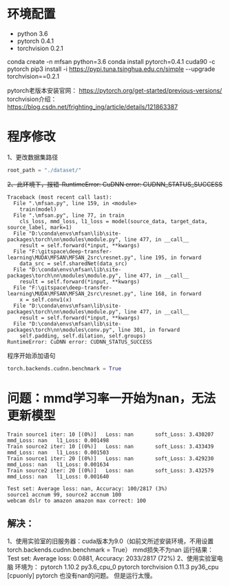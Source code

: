 # 环境配置
-   python 3.6
-   pytorch 0.4.1
-   torchvision 0.2.1

conda create -n mfsan python=3.6
conda install pytorch=0.4.1 cuda90 -c pytorch
pip3 install -i https://pypi.tuna.tsinghua.edu.cn/simple --upgrade torchvision==0.2.1

pytorch老版本安装官网：
https://pytorch.org/get-started/previous-versions/
torchvision介绍：
https://blog.csdn.net/frighting_ing/article/details/121863387


# 程序修改
1、更改数据集路径
```python
root_path = "./dataset/"
```
~~2、此环境下，报错-RuntimeError: CuDNN error: CUDNN_STATUS_SUCCESS~~
```
Traceback (most recent call last):
  File ".\mfsan.py", line 159, in <module>
    train(model)
  File ".\mfsan.py", line 77, in train
    cls_loss, mmd_loss, l1_loss = model(source_data, target_data, source_label, mark=1)
  File "D:\conda\envs\mfsan\lib\site-packages\torch\nn\modules\module.py", line 477, in __call__
    result = self.forward(*input, **kwargs)
  File "F:\gitspace\deep-transfer-learning\MUDA\MFSAN\MFSAN_2src\resnet.py", line 195, in forward
    data_src = self.sharedNet(data_src)
  File "D:\conda\envs\mfsan\lib\site-packages\torch\nn\modules\module.py", line 477, in __call__
    result = self.forward(*input, **kwargs)
  File "F:\gitspace\deep-transfer-learning\MUDA\MFSAN\MFSAN_2src\resnet.py", line 168, in forward
    x = self.conv1(x)
  File "D:\conda\envs\mfsan\lib\site-packages\torch\nn\modules\module.py", line 477, in __call__
    result = self.forward(*input, **kwargs)
  File "D:\conda\envs\mfsan\lib\site-packages\torch\nn\modules\conv.py", line 301, in forward
    self.padding, self.dilation, self.groups)
RuntimeError: CuDNN error: CUDNN_STATUS_SUCCESS
```
程序开始添加语句
```python
torch.backends.cudnn.benchmark = True
```

# 问题：mmd学习率一开始为nan，无法更新模型

```
Train source1 iter: 10 [(0%)]   Loss: nan       soft_Loss: 3.430207     mmd_Loss: nan   l1_Loss: 0.001498
Train source2 iter: 10 [(0%)]   Loss: nan       soft_Loss: 3.433439     mmd_Loss: nan   l1_Loss: 0.001503
Train source1 iter: 20 [(0%)]   Loss: nan       soft_Loss: 3.429230     mmd_Loss: nan   l1_Loss: 0.001634
Train source2 iter: 20 [(0%)]   Loss: nan       soft_Loss: 3.432579     mmd_Loss: nan   l1_Loss: 0.001640

Test set: Average loss: nan, Accuracy: 100/2817 (3%)
source1 accnum 99, source2 accnum 100
webcam dslr to amazon amazon max correct: 100
```

## 解决：
1、使用实验室的旧服务器：cuda版本为9.0（如前文所述安装环境，不用设置torch.backends.cudnn.benchmark = True）
mmd损失不为nan
运行结果：Test set: Average loss: 0.0881, Accuracy: 2033/2817 (72%)
2、使用实验室电脑 
环境为：
pytorch                   1.10.2              py3.6_cpu_0    pytorch
torchvision               0.11.3                 py36_cpu  [cpuonly]  pytorch
也没有nan的问题。
但是运行太慢。

